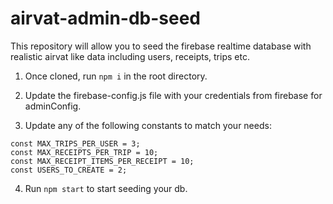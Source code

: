 # airvat-admin-db-seed

This repository will allow you to seed the firebase realtime database with realistic airvat like data including users, receipts, trips etc. 

1. Once cloned, run ```npm i``` in the root directory. 

2. Update the firebase-config.js file with your credentials from firebase for adminConfig. 

3. Update any of the following constants to match your needs: 
```
const MAX_TRIPS_PER_USER = 3; 
const MAX_RECEIPTS_PER_TRIP = 10;
const MAX_RECEIPT_ITEMS_PER_RECEIPT = 10;
const USERS_TO_CREATE = 2;
```

4. Run ```npm start``` to start seeding your db.
